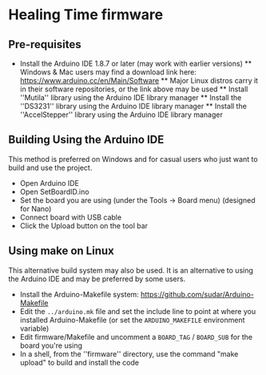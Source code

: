 # Healing Time firmware

## Pre-requisites

* Install the Arduino IDE 1.8.7 or later (may work with earlier versions)
** Windows & Mac users may find a download link here: https://www.arduino.cc/en/Main/Software
** Major Linux distros carry it in their software repositories, or the link above may be used
** Install ''Mutila'' library using the Arduino IDE library manager
** Install the ''DS3231'' library using the Arduino IDE library manager
** Install the ''AccelStepper'' library using the Arduino IDE library manager

## Building Using the Arduino IDE

This method is preferred on Windows and for casual users who just want to build and use the project.

* Open Arduino IDE 
* Open SetBoardID.ino
* Set the board you are using (under the Tools -> Board menu) (designed for Nano)
* Connect board with USB cable 
* Click the Upload button on the tool bar

## Using make on Linux

This alternative build system may also be used. It is an alternative to using the Arduino IDE and may be preferred by some users. 

* Install the Arduino-Makefile system: https://github.com/sudar/Arduino-Makefile
* Edit the `../arduino.mk` file and set the include line to point at where you installed Arduino-Makefile (or set the `ARDUINO_MAKEFILE` environment variable)
* Edit firmware/Makefile and uncomment a `BOARD_TAG` / `BOARD_SUB` for the board you're using
* In a shell, from the ''firmware'' directory, use the command "make upload" to build and install the code

